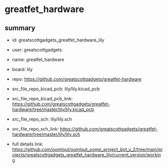 # greatfet_hardware
 
## summary 
* id: greatscottgadgets_greatfet_hardware_lily
* user: greatscottgadgets
* name: greatfet_hardware
* board: lily
* repo: https://github.com/greatscottgadgets/greatfet-hardware
* src_file_repo_kicad_pcb: lily/lily.kicad_pcb
* src_file_repo_kicad_pcb_link: https://github.com/greatscottgadgets/greatfet-hardware/tree/master/lily/lily.kicad_pcb


* src_file_repo_sch: lily/lily.sch
* src_file_repo_sch_link: https://github.com/greatscottgadgets/greatfet-hardware/tree/master/lily/lily.sch
* full details link: https://github.com/oomlout/oomlout_oomp_project_bot_v_2/tree/main/projects/greatscottgadgets_greatfet_hardware_lily/current_version/working  







